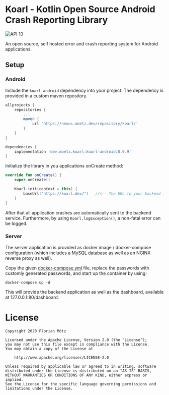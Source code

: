 # Koarl - Kotlin Open Source Android Crash Reporting Library

![API 10](https://img.shields.io/badge/API-10-yellow.svg)

An open source, self hosted error and crash reporting system for Android applications.


## Setup

### Android

Include the `koarl-android` dependency into your project.
The dependency is provided in a custom maven repository.

```gradle
allprojects {
    repositories {
        ...
        maven {
            url 'https://nexus.moetz.dev/repository/koarl/'
        }
    }
}

dependencies {
    implementation 'dev.moetz.koarl:koarl-android:0.0.9'
}
```

Initialize the library in you applications onCreate method:
```kotlin
override fun onCreate() {
    super.onCreate()

    Koarl.init(context = this) {
        baseUrl("https://koarl.dev/")   //<-- The URL to your backend instance
    }
}
```

After that all application crashes are automatically sent to the backend service.
Furthermore, by using `Koarl.logException()`, a non-fatal error can be logged.


### Server

The server application is provided as docker image / docker-compose configuration (which includes a MySQL database as well as an NGINX reverse proxy as well).

Copy the given [docker-compose.yml](docker-compose.yml) file, replace the passwords with customly generated passwords, and start up the container by using:
```shell script
docker-compose up -d
```

This will provide the backend application as well as the dashboard, available at 127.0.0.1:80/dashboard.

# License

```
Copyright 2020 Florian Mötz

Licensed under the Apache License, Version 2.0 (the "License");
you may not use this file except in compliance with the License.
You may obtain a copy of the License at

    http://www.apache.org/licenses/LICENSE-2.0

Unless required by applicable law or agreed to in writing, software
distributed under the License is distributed on an "AS IS" BASIS,
WITHOUT WARRANTIES OR CONDITIONS OF ANY KIND, either express or implied.
See the License for the specific language governing permissions and
limitations under the License.
```
